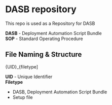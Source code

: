 # DASB repository


This repo is used as a Repository for DASB 

**DASB** - Deployment Automation Script Bundle<br>
**SOP** - Standard Operating Procedure<br>

## File Naming & Structure

{UID}_{filetype]

**UID** - Unique Identifier<br>
**Filetype**<br>

- DASB, Deployment Automation Script Bundle
- Setup file
